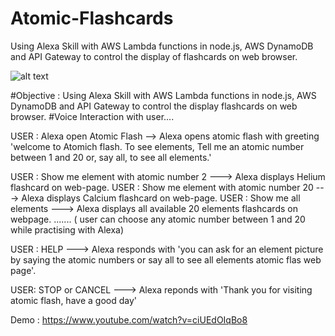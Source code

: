 # Atomic-Flashcards
Using Alexa Skill with AWS Lambda functions in node.js, AWS DynamoDB and API Gateway to control the display of flashcards on web browser.



![alt text](https://github.com/kavyakushnoor/Atomic-Flashcards/blob/master/atomic%20flash.PNG)


#Objective : Using Alexa Skill with AWS Lambda functions in node.js, AWS DynamoDB and API Gateway to control the display flashcards on web browser.
#Voice Interaction with user.... 

USER : Alexa open Atomic Flash --> Alexa opens atomic flash with greeting 'welcome to Atomich flash. To see elements, Tell me an atomic number between 1 and 20 or, say all,  to see all elements.'

USER : Show me element with atomic number 2 ---> Alexa displays Helium flashcard on web-page. 
USER : Show me element with atomic number 20 ---> Alexa displays Calcium flashcard on web-page. 
USER : Show me all elements ---> Alexa displays all available 20 elements flashcards on webpage. 
....... 
( user can choose any atomic number between 1 and 20 while practising with Alexa) 

USER : HELP ---> Alexa responds with 'you can ask for an element picture by saying the atomic numbers or say all to see all elements atomic flas web page'.

USER: STOP or CANCEL ---> Alexa reponds with 'Thank you for visiting atomic flash, have a good day'


Demo : https://www.youtube.com/watch?v=ciUEdOIqBo8













